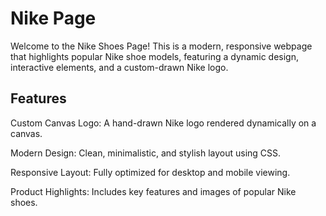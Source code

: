 <h1> Nike Page </h1>


Welcome to the Nike Shoes Page! This is a modern, responsive webpage that highlights popular Nike shoe models, featuring a dynamic design, interactive elements, and a custom-drawn Nike logo.

<h2>Features</h2>
Custom Canvas Logo: A hand-drawn Nike logo rendered dynamically on a canvas.


Modern Design: Clean, minimalistic, and stylish layout using CSS.

Responsive Layout: Fully optimized for desktop and mobile viewing.

Product Highlights: Includes key features and images of popular Nike shoes.
